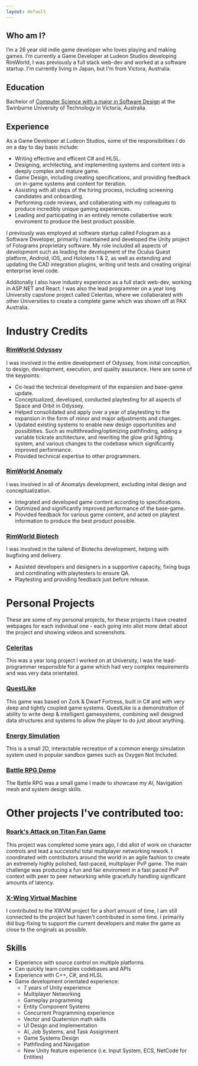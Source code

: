 ```yaml
---
layout: default
---
```


## Who am I?
I’m a 26 year old indie game developer who loves playing and making games. I’m currently a Game Developer at Ludeon Studios developing RimWorld, I was previously a full stack web-dev and worked at a software startup. I'm currently living in Japan, but I'm from Victora, Australia.

## Education
Bachelor of [Computer Science with a major in Software Design](https://www.swinburne.edu.au/study/course/bachelor-of-computer-science/) at the Swinburne University of Technology in Victoria, Australia.

## Experience

As a Game Developer at Ludeon Studios, some of the responsibilities I do on a day to day basis include:
- Writing effective and efficent C# and HLSL.
- Designing, architecting, and implementing systems and content into a deeply complex and mature game.
- Game Design, including creating specifications, and providing feedback on in-game systems and content for iteration.
- Assisting with all steps of the hiring process, including screening candidates and onboarding.
- Performing code reviews, and collaberating with my colleagues to produce incredibly unique gaming experiences.
- Leading and participating in an entirely remote collabertive work enviroment to produce the best product possible.

I previously was employed at software startup called Fologram as a Software Developer, primarily I maintained and developed the Unity project of Folograms proprietary software. My role included all aspects of development such as leading the development of the Oculus Quest platform, Android, iOS, and Hololens 1 & 2, as well as extending and updating the CAD integration plugins, writing unit tests and creating original enterprise level code.

Additonally I also have industry experience as a full stack web-dev, working in ASP.NET and React. I was also the lead programmer on a year long University capstone project called Celeritas, where we collaberated with other Universities to create a complete game which was shown off at PAX Australia.

# Industry Credits

### [RimWorld Odyssey](https://store.steampowered.com/app/3022790/RimWorld__Odyssey/)
I was involved in the entire development of Odyssey, from inital conception, to design, development, execution, and quality assurance. Here are some of the keypoints:
- Co-lead the technical development of the expansion and base-game update.
- Conceptualized, developed, conducted playtesting for all aspects of Space and Orbit in Odyssey.
- Helped consolidated and apply over a year of playtesting to the expansion in the form of minor and major adjustments and changes.
- Updated existing systems to enable new design opportunities and possiblities. Such as multithreading/optimizing pathfinding, adding a variable tickrate architecture, and rewriting the glow grid lighting system, and various changes to the codebase which significantly improved performance.
- Provided technical expertise to other programmers.

### [RimWorld Anomaly](https://store.steampowered.com/app/2380740/RimWorld__Anomaly/)
I was involved in all of Anomalys development, excluding inital design and conceptualization.
- Integrated and developed game content according to specifications.
- Optimized and significantly improved performance of the base-game.
- Provided feedback for various game content, and acted on playtest information to produce the best product possible.

### [RimWorld Biotech](https://store.steampowered.com/app/1826140/RimWorld__Biotech/)
I was involved in the tailend of Biotechs development, helping with bugfixing and delivery.
- Assisted developers and designers in a supportive capacity, fixing bugs and corrdinating with playtesters to ensure QA.
- Playtesting and providing feedback just before release.

# Personal Projects
These are some of my personal projects, for these projects I have created webpages for each individual one - each going into allot more detail about the project and showing videos and screenshots.

### [Celeritas](./celritas.html)
This was a year long project I worked on at University, I was the lead-programmer responsible for a game which had very complex requirements and was very data orientated.

### [QuestLike](./zorkish.html)
This game was based on Zork & Dwarf Fortress, built in C# and with very deep and tightly coupled game systems. QuestLike is a demonstration of ability to write deep & intelligent gamesystems, combining well designed data structures and systems to allow the player to do just about anything.

### [Energy Simulation](./energy.html)
This is a small 2D, interactable recreation of a common energy simulation system used in popular sandbox games such as Oxygen Not Included.

### [Battle RPG Demo](./iso-rpg.html)
The Battle RPG was a small game I made to showcase my AI, Navigation mesh and system design skills.

# Other projects I've contributed too:

### [Roark's Attack on Titan Fan Game](https://gamejolt.com/games/raot/613147)
This project was completed some years ago, I did allot of work on character controls and lead a successful total multiplayer networking rework. I coordinated with contributors around the world in an agile fashion to create an extremely highly polished, fast-paced, multiplayer PvP game. The main challenge was producing a fun and fair enviroment in a fast paced PvP context with peer to peer networking while gracefully handling significant amounts of latency.

### [X-Wing Virtual Machine](https://www.moddb.com/mods/xwvm)
I contributed to the XWVM project for a short amount of time, I am still connected to the project but haven't contributed in some time. I primarily did bug-fixing to support the current developers and make the game as close to the originals as possible.

## Skills

- Experience with source control on multiple platforms
- Can quickly learn complex codebases and APIs
- Experience with C++, C#, and HLSL
- Game development orientated experience:
  - 7 years of Unity experience
  - Multiplayer Networking
  - Gameplay programming
  - Entity Component Systems
  - Concurrent Programming experience
  - Vector and Quaternion math skills
  - UI Design and Implementation
  - AI, Job Systems, and Task Assignment
  - Game Systems Design
  - Pathfinding and Navigation
  - New Unity feature experience (i.e. Input System, ECS, NetCode for Entities)
